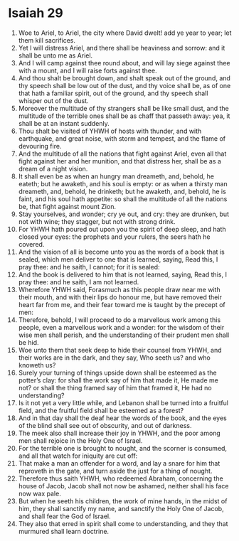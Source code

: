 ﻿# Isaiah  29
1. Woe to Ariel, to Ariel, the city where David dwelt! add ye year to year; let them kill sacrifices. 
2. Yet I will distress Ariel, and there shall be heaviness and sorrow: and it shall be unto me as Ariel. 
3. And I will camp against thee round about, and will lay siege against thee with a mount, and I will raise forts against thee. 
4. And thou shalt be brought down, and shalt speak out of the ground, and thy speech shall be low out of the dust, and thy voice shall be, as of one that hath a familiar spirit, out of the ground, and thy speech shall whisper out of the dust. 
5. Moreover the multitude of thy strangers shall be like small dust, and the multitude of the terrible ones shall be as chaff that passeth away: yea, it shall be at an instant suddenly. 
6. Thou shalt be visited of YHWH of hosts with thunder, and with earthquake, and great noise, with storm and tempest, and the flame of devouring fire. 
7.  And the multitude of all the nations that fight against Ariel, even all that fight against her and her munition, and that distress her, shall be as a dream of a night vision. 
8. It shall even be as when an hungry man dreameth, and, behold, he eateth; but he awaketh, and his soul is empty: or as when a thirsty man dreameth, and, behold, he drinketh; but he awaketh, and, behold, he is faint, and his soul hath appetite: so shall the multitude of all the nations be, that fight against mount Zion. 
9.  Stay yourselves, and wonder; cry ye out, and cry: they are drunken, but not with wine; they stagger, but not with strong drink. 
10. For YHWH hath poured out upon you the spirit of deep sleep, and hath closed your eyes: the prophets and your rulers, the seers hath he covered. 
11. And the vision of all is become unto you as the words of a book that is sealed, which men deliver to one that is learned, saying, Read this, I pray thee: and he saith, I cannot; for it is sealed: 
12. And the book is delivered to him that is not learned, saying, Read this, I pray thee: and he saith, I am not learned. 
13.  Wherefore YHWH said, Forasmuch as this people draw near me with their mouth, and with their lips do honour me, but have removed their heart far from me, and their fear toward me is taught by the precept of men: 
14. Therefore, behold, I will proceed to do a marvellous work among this people, even a marvellous work and a wonder: for the wisdom of their wise men shall perish, and the understanding of their prudent men shall be hid. 
15. Woe unto them that seek deep to hide their counsel from YHWH, and their works are in the dark, and they say, Who seeth us? and who knoweth us? 
16. Surely your turning of things upside down shall be esteemed as the potter’s clay: for shall the work say of him that made it, He made me not? or shall the thing framed say of him that framed it, He had no understanding? 
17. Is it not yet a very little while, and Lebanon shall be turned into a fruitful field, and the fruitful field shall be esteemed as a forest? 
18.  And in that day shall the deaf hear the words of the book, and the eyes of the blind shall see out of obscurity, and out of darkness. 
19. The meek also shall increase their joy in YHWH, and the poor among men shall rejoice in the Holy One of Israel. 
20. For the terrible one is brought to nought, and the scorner is consumed, and all that watch for iniquity are cut off: 
21. That make a man an offender for a word, and lay a snare for him that reproveth in the gate, and turn aside the just for a thing of nought. 
22. Therefore thus saith YHWH, who redeemed Abraham, concerning the house of Jacob, Jacob shall not now be ashamed, neither shall his face now wax pale. 
23. But when he seeth his children, the work of mine hands, in the midst of him, they shall sanctify my name, and sanctify the Holy One of Jacob, and shall fear the God of Israel. 
24. They also that erred in spirit shall come to understanding, and they that murmured shall learn doctrine. 
